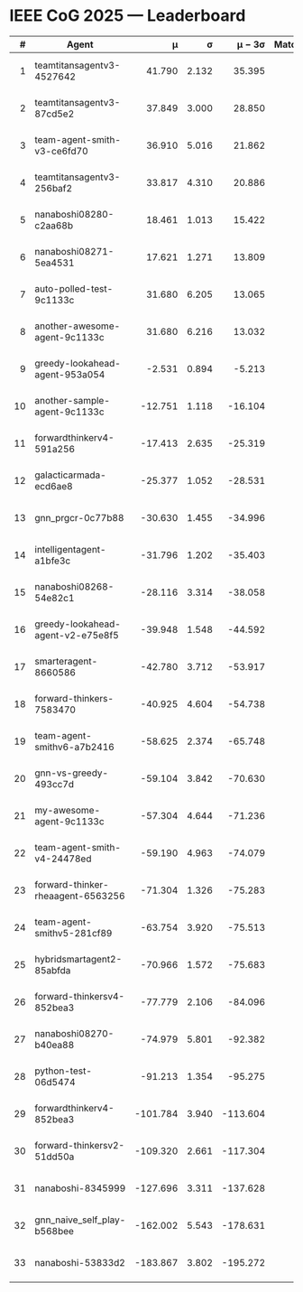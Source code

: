 # IEEE CoG 2025 — Leaderboard

| # | Agent | μ | σ | μ − 3σ | Matches | Updated |
|---:|---|---:|---:|---:|---:|---|
| 1 | teamtitansagentv3-4527642 | 41.790 | 2.132 | 35.395 | 180 | 2025-08-28 13:35 |
| 2 | teamtitansagentv3-87cd5e2 | 37.849 | 3.000 | 28.850 | 200 | 2025-08-28 13:35 |
| 3 | team-agent-smith-v3-ce6fd70 | 36.910 | 5.016 | 21.862 | 100 | 2025-08-28 13:35 |
| 4 | teamtitansagentv3-256baf2 | 33.817 | 4.310 | 20.886 | 80 | 2025-08-28 13:35 |
| 5 | nanaboshi08280-c2aa68b | 18.461 | 1.013 | 15.422 | 260 | 2025-08-28 13:35 |
| 6 | nanaboshi08271-5ea4531 | 17.621 | 1.271 | 13.809 | 220 | 2025-08-28 13:35 |
| 7 | auto-polled-test-9c1133c | 31.680 | 6.205 | 13.065 | 60 | 2025-08-28 13:35 |
| 8 | another-awesome-agent-9c1133c | 31.680 | 6.216 | 13.032 | 80 | 2025-08-28 13:35 |
| 9 | greedy-lookahead-agent-953a054 | -2.531 | 0.894 | -5.213 | 140 | 2025-08-28 13:35 |
| 10 | another-sample-agent-9c1133c | -12.751 | 1.118 | -16.104 | 100 | 2025-08-28 13:35 |
| 11 | forwardthinkerv4-591a256 | -17.413 | 2.635 | -25.319 | 86 | 2025-08-28 13:35 |
| 12 | galacticarmada-ecd6ae8 | -25.377 | 1.052 | -28.531 | 140 | 2025-08-28 13:35 |
| 13 | gnn_prgcr-0c77b88 | -30.630 | 1.455 | -34.996 | 100 | 2025-08-28 13:35 |
| 14 | intelligentagent-a1bfe3c | -31.796 | 1.202 | -35.403 | 125 | 2025-08-28 13:35 |
| 15 | nanaboshi08268-54e82c1 | -28.116 | 3.314 | -38.058 | 160 | 2025-08-28 13:35 |
| 16 | greedy-lookahead-agent-v2-e75e8f5 | -39.948 | 1.548 | -44.592 | 100 | 2025-08-28 13:35 |
| 17 | smarteragent-8660586 | -42.780 | 3.712 | -53.917 | 191 | 2025-08-28 13:35 |
| 18 | forward-thinkers-7583470 | -40.925 | 4.604 | -54.738 | 80 | 2025-08-28 13:35 |
| 19 | team-agent-smithv6-a7b2416 | -58.625 | 2.374 | -65.748 | 180 | 2025-08-28 13:35 |
| 20 | gnn-vs-greedy-493cc7d | -59.104 | 3.842 | -70.630 | 60 | 2025-08-28 13:35 |
| 21 | my-awesome-agent-9c1133c | -57.304 | 4.644 | -71.236 | 80 | 2025-08-28 13:35 |
| 22 | team-agent-smith-v4-24478ed | -59.190 | 4.963 | -74.079 | 160 | 2025-08-28 13:35 |
| 23 | forward-thinker-rheaagent-6563256 | -71.304 | 1.326 | -75.283 | 144 | 2025-08-28 13:35 |
| 24 | team-agent-smithv5-281cf89 | -63.754 | 3.920 | -75.513 | 60 | 2025-08-28 13:35 |
| 25 | hybridsmartagent2-85abfda | -70.966 | 1.572 | -75.683 | 120 | 2025-08-28 13:35 |
| 26 | forward-thinkersv4-852bea3 | -77.779 | 2.106 | -84.096 | 125 | 2025-08-28 13:35 |
| 27 | nanaboshi08270-b40ea88 | -74.979 | 5.801 | -92.382 | 140 | 2025-08-28 13:35 |
| 28 | python-test-06d5474 | -91.213 | 1.354 | -95.275 | 160 | 2025-08-28 13:35 |
| 29 | forwardthinkerv4-852bea3 | -101.784 | 3.940 | -113.604 | 105 | 2025-08-28 13:35 |
| 30 | forward-thinkersv2-51dd50a | -109.320 | 2.661 | -117.304 | 144 | 2025-08-28 13:35 |
| 31 | nanaboshi-8345999 | -127.696 | 3.311 | -137.628 | 120 | 2025-08-28 13:35 |
| 32 | gnn_naive_self_play-b568bee | -162.002 | 5.543 | -178.631 | 140 | 2025-08-28 13:35 |
| 33 | nanaboshi-53833d2 | -183.867 | 3.802 | -195.272 | 220 | 2025-08-28 13:35 |
